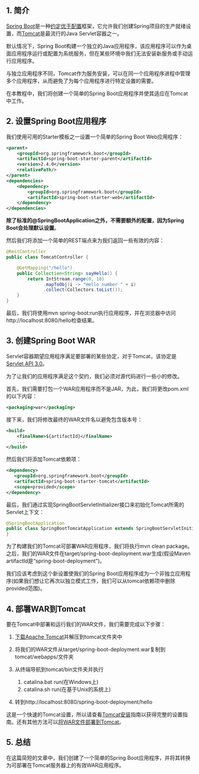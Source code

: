 ## 1. 简介

[Spring Boot](https://projects.spring.io/spring-boot/)是一种[约定优于配置](https://en.wikipedia.org/wiki/Convention_over_configuration)框架，它允许我们创建Spring项目的生产就绪设置，而[Tomcat](https://tomcat.apache.org/)是最流行的Java Servlet容器之一。

默认情况下，Spring Boot构建一个独立的Java应用程序，该应用程序可以作为桌面应用程序运行或配置为系统服务，但在某些环境中我们无法安装新服务或手动运行应用程序。

与独立应用程序不同，Tomcat作为服务安装，可以在同一个应用程序进程中管理多个应用程序，从而避免了为每个应用程序进行特定设置的需要。

在本教程中，我们将创建一个简单的Spring Boot应用程序并使其适应在Tomcat中工作。

## 2. 设置Spring Boot应用程序

我们使用可用的Starter模板之一设置一个简单的Spring Boot Web应用程序：

```xml
<parent>
    <groupId>org.springframework.boot</groupId>
    <artifactId>spring-boot-starter-parent</artifactId> 
    <version>2.4.0</version> 
    <relativePath/> 
</parent> 
<dependencies>
    <dependency> 
        <groupId>org.springframework.boot</groupId> 
        <artifactId>spring-boot-starter-web</artifactId> 
    </dependency> 
</dependencies>
```

**除了标准的@SpringBootApplication之外，不需要额外的配置，因为Spring Boot会处理默认设置**。

然后我们将添加一个简单的REST端点来为我们返回一些有效的内容：

```java
@RestController
public class TomcatController {

    @GetMapping("/hello")
    public Collection<String> sayHello() {
        return IntStream.range(0, 10)
              .mapToObj(i -> "Hello number " + i)
              .collect(Collectors.toList());
    }
}
```

最后，我们将使用mvn spring-boot:run执行应用程序，并在浏览器中访问http://localhost:8080/hello检查结果。

## 3. 创建Spring Boot WAR

Servlet容器期望应用程序满足要部署的某些协定，对于Tomcat，该协定是[Servlet API 3.0](https://tomcat.apache.org/tomcat-8.0-doc/servletapi/index.html)。

为了让我们的应用程序满足这个契约，我们必须对源代码进行一些小的修改。

首先，我们需要打包一个WAR应用程序而不是JAR，为此，我们将更改pom.xml的以下内容：

```xml
<packaging>war</packaging>
```

接下来，我们将修改最终的WAR文件名以避免包含版本号：

```xml
<build>
    <finalName>${artifactId}</finalName>
    ... 
</build>
```

然后我们将添加Tomcat依赖项：

```xml
<dependency>
   <groupId>org.springframework.boot</groupId>
   <artifactId>spring-boot-starter-tomcat</artifactId>
   <scope>provided</scope>
</dependency>
```

最后，我们通过实现SpringBootServletInitializer接口来初始化Tomcat所需的Servlet上下文：

```java
@SpringBootApplication
public class SpringBootTomcatApplication extends SpringBootServletInitializer {
}
```

为了构建我们的Tomcat可部署WAR应用程序，我们将执行mvn clean package。之后，我们的WAR文件在target/spring-boot-deployment.war生成(假设Maven artifactId是“spring-boot-deployment”)。

我们应该考虑到这个新设置使我们的Spring Boot应用程序成为一个非独立应用程序(如果我们想让它再次以独立模式工作，我们可以从tomcat依赖项中删除provided范围)。

## 4. 部署WAR到Tomcat

要在Tomcat中部署和运行我们的WAR文件，我们需要完成以下步骤：

1.  [下载Apache Tomcat](https://tomcat.apache.org/download-90.cgi)并解压到tomcat文件夹中

2.  将我们的WAR文件从target/spring-boot-deployment.war复制到tomcat/webapps/文件夹

3.  从终端导航到tomcat/bin文件夹并执行

    1.  catalina.bat run(在Windows上)
    2.  catalina.sh run(在基于Unix的系统上)

4.  转到http://localhost:8080/spring-boot-deployment/hello

这是一个快速的Tomcat设置，所以请查看[Tomcat安装]()指南以获得完整的设置指南。还有其他方法可以[将WAR文件部署到Tomcat]()。

##  5. 总结

在这篇简短的文章中，我们创建了一个简单的Spring Boot应用程序，并将其转换为可部署在Tomcat服务器上的有效WAR应用程序。
